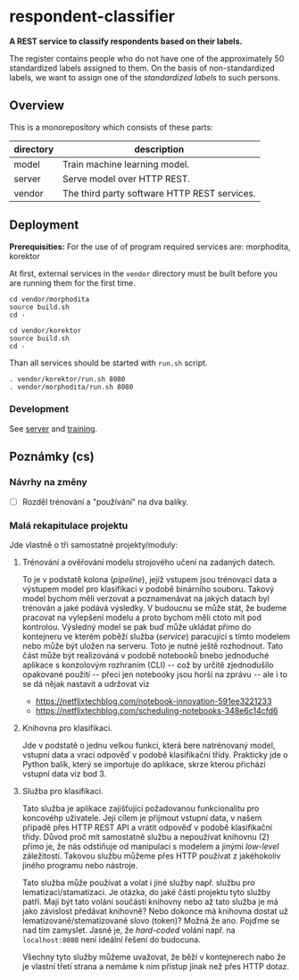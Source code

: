 # respondent-classifier

**A REST service to classify respondents based on their labels.**

The register contains people who do not have one of the approximately 50 standardized labels assigned to them. On the basis of non-standardized labels, we want to assign one of the *standardized labels* to such persons.

## Overview

This is a monorepository which consists of these parts:

|directory|description|
|----|-------|
|model| Train machine learning model.
|server| Serve model over HTTP REST.
|vendor| The third party software HTTP REST services.

## Deployment

**Prerequisities:** For the use of of program required services are: morphodita, korektor

At first, external services in the `vendor` directory must be built before you are running them for the first time.

```shell
cd vendor/morphodita 
source build.sh
cd -
```

```shell
cd vendor/korektor 
source build.sh
cd -
```

Than all services should be started with `run.sh` script.

```shell
. vendor/korektor/run.sh 8080
. vendor/morphodita/run.sh 8080
```

### Development

See [server](server/README.md) and [training](training/README.md). 

## Poznámky (cs)

### Návrhy na změny

- [ ] Rozděl trénování a "používání" na dva balíky.

### Malá rekapitulace projektu

Jde vlastně o tři samostatné projekty/moduly:

1. Trénování a ověřování modelu strojového učení na zadaných datech.

   To je v podstatě kolona (*pipeline*), jejíž vstupem jsou trénovací data a výstupem model pro klasifikaci v podobě binárního souboru.
   Takový model bychom měli verzovat a poznamenávat na jakých datach byl trénován a jaké podává výsledky. V budoucnu se může stát, že
   budeme pracovat na vylepšení modelu a proto bychom měli ctoto mít pod kontrolou. Výsledný model se pak buď může ukládat přímo do
   kontejneru ve kterém poběží služba (*service*) paracující s tímto modelem nebo může být uložen na serveru. Toto je nutné ještě
   rozhodnout. Tato část může být realizováná v podobě notebooků bnebo jednoduché aplikace s konzolovým rozhraním (CLI) -- což by
   určitě zjednodušilo opakované použití  -- přeci jen notebooky jsou horší na zprávu -- ale i to se dá nějak nastavit a udržovat viz

   - <https://netflixtechblog.com/notebook-innovation-591ee3221233>
   - <https://netflixtechblog.com/scheduling-notebooks-348e6c14cfd6>

2. Knihovna pro klasifikaci.

   Jde v podstatě o jednu velkou funkci, která bere natrénovaný model, vstupní data a vrací odpověď v podobě klasifikační třídy.
   Prakticky jde o Python balík, který se importuje do aplikace, skrze kterou přichází vstupní data viz bod 3.

3. Služba pro klasifikaci.

   Tato služba je aplikace zajišťující požadovanou funkcionalitu pro koncovéhp uživatele. Její cílem je přijmout vstupní data, v našem případě přes HTTP REST API a
   vrátit odpověď v podobě klasifikační třídy. Důvod proč mít samostatně službu a nepoužívat knihovnu (2) přímo je, že nás odstiňuje od manipulaci s modelem
   a jinými *low-level* záležitostí. Takovou službu můžeme přes HTTP používat z jakéhokoliv jiného programu nebo nástroje.

   Tato služba může používat a volat i jiné služby např. službu pro lematizaci/stamatizaci. Je otázka, do jaké části projektu tyto služby patří.
   Mají být tato volání součástí knihovny nebo až tato služba je má jako závislost předávat knihovně? Nebo dokonce má knihovna dostat už
   lematizované/stematizované slovo (token)? Možná že ano. Pojďme se nad tím zamyslet. Jasné je, že *hard-coded* volání např. na `localhost:8080` není
   ideální řešení do budocuna.

   Všechny tyto služby můžeme uvažovat, že běží v kontejnerech nabo že je vlastní třetí strana a nemáme k nim přístup jinak než přes HTTP dotaz.
